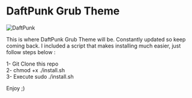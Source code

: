 # DaftPunk Grub Theme

![DaftPunk](https://i.imgur.com/kOHZXLe.png)

This is where DaftPunk Grub Theme will be. Constantly updated so keep coming back. I included a script that makes installing much easier, just follow steps below :<br />

1- Git Clone this repo<br />
2- chmod +x ./install.sh<br />
3- Execute sudo ./install.sh<br />

Enjoy ;)
